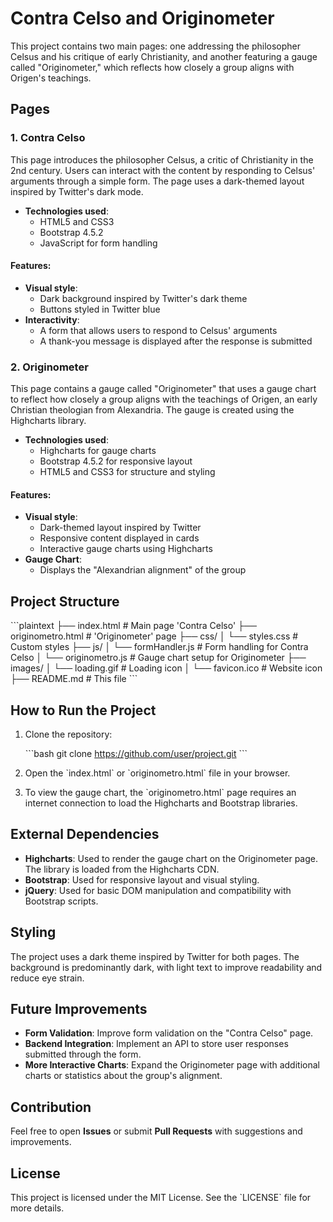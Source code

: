 
# Contra Celso and Originometer

This project contains two main pages: one addressing the philosopher Celsus and his critique of early Christianity, and another featuring a gauge called "Originometer," which reflects how closely a group aligns with Origen's teachings.

## Pages

### 1. Contra Celso

This page introduces the philosopher Celsus, a critic of Christianity in the 2nd century. Users can interact with the content by responding to Celsus' arguments through a simple form. The page uses a dark-themed layout inspired by Twitter's dark mode.

- **Technologies used**:
  - HTML5 and CSS3
  - Bootstrap 4.5.2
  - JavaScript for form handling

#### Features:
- **Visual style**:
  - Dark background inspired by Twitter's dark theme
  - Buttons styled in Twitter blue
- **Interactivity**:
  - A form that allows users to respond to Celsus' arguments
  - A thank-you message is displayed after the response is submitted

### 2. Originometer

This page contains a gauge called "Originometer" that uses a gauge chart to reflect how closely a group aligns with the teachings of Origen, an early Christian theologian from Alexandria. The gauge is created using the Highcharts library.

- **Technologies used**:
  - Highcharts for gauge charts
  - Bootstrap 4.5.2 for responsive layout
  - HTML5 and CSS3 for structure and styling

#### Features:
- **Visual style**:
  - Dark-themed layout inspired by Twitter
  - Responsive content displayed in cards
  - Interactive gauge charts using Highcharts
- **Gauge Chart**:
  - Displays the "Alexandrian alignment" of the group

## Project Structure

\`\`\`plaintext
├── index.html             # Main page 'Contra Celso'
├── originometro.html       # 'Originometer' page
├── css/
│   └── styles.css          # Custom styles
├── js/
│   └── formHandler.js      # Form handling for Contra Celso
│   └── originometro.js     # Gauge chart setup for Originometer
├── images/
│   └── loading.gif         # Loading icon
│   └── favicon.ico         # Website icon
├── README.md               # This file
\`\`\`

## How to Run the Project

1. Clone the repository:

   \`\`\`bash
   git clone https://github.com/user/project.git
   \`\`\`

2. Open the \`index.html\` or \`originometro.html\` file in your browser.

3. To view the gauge chart, the \`originometro.html\` page requires an internet connection to load the Highcharts and Bootstrap libraries.

## External Dependencies

- **Highcharts**: Used to render the gauge chart on the Originometer page. The library is loaded from the Highcharts CDN.
- **Bootstrap**: Used for responsive layout and visual styling.
- **jQuery**: Used for basic DOM manipulation and compatibility with Bootstrap scripts.

## Styling

The project uses a dark theme inspired by Twitter for both pages. The background is predominantly dark, with light text to improve readability and reduce eye strain.

## Future Improvements

- **Form Validation**: Improve form validation on the "Contra Celso" page.
- **Backend Integration**: Implement an API to store user responses submitted through the form.
- **More Interactive Charts**: Expand the Originometer page with additional charts or statistics about the group's alignment.

## Contribution

Feel free to open **Issues** or submit **Pull Requests** with suggestions and improvements.

## License

This project is licensed under the MIT License. See the \`LICENSE\` file for more details.

